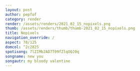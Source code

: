```yaml
---
layout: post
author: pepfof
category: render
render: /assets/renders/2021_02_15_nopixels.png
thumb: /assets/renders/thumb/thumb-2021_02_15_nopixels.png
title: Nopixels
navigation_override: /
aspect: 78/125
domcol: ^2c2825
spotisong: 7lZIMb2AD7T09fZlqOQJ0q
songname: new you
songautr: my bloody valentine
---
```


<!--USER BEGIN 1-->

<!--USER END 1-->

<!--more-->
<!--USER BEGIN 2-->

<!--USER END 2-->

